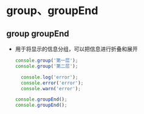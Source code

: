 # group、groupEnd

## group groupEnd

+ 用于将显示的信息分组，可以把信息进行折叠和展开

  ```js
  console.group('第一层');
  console.group('第二层');

    console.log('error');
    console.error('error');
    console.warn('error');

  console.groupEnd();
  console.groupEnd();
  ```
